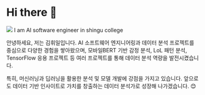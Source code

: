 # Hi there 👋
<img src="https://img.shields.io/badge/pycharm-%23000000.svg?&style=for-the-badge&logo=pycharm&logoColor=white" />
I am AI software engineer in shingu college

안녕하세요, 저는 김휘일입니다. 
AI 소프트웨어 엔지니어링과 데이터 분석 프로젝트를 중심으로 다양한 경험을 쌓아왔으며, 모바일BERT 기반 감정 분석, LoL 패턴 분석, TensorFlow 응용 프로젝트 등 여러 프로젝트를 통해 데이터 분석 역량을 발전시켰습니다.

특히, 머신러닝과 딥러닝을 활용한 분석 및 모델 개발에 강점을 가지고 있습니다. 앞으로도 데이터 기반 인사이트로 가치를 창출하는 데이터 분석가로 성장해 나가겠습니다. 😊
